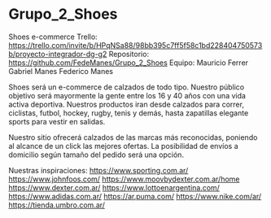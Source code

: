 # Grupo_2_Shoes
Shoes e-commerce
Trello: https://trello.com/invite/b/HPqNSa88/98bb395c7ff5f58c1bd228404750573b/proyecto-integrador-dg-g2
Repositorio: https://github.com/FedeManes/Grupo_2_Shoes
Equipo: Mauricio Ferrer
        Gabriel Manes
        Federico Manes
       
Shoes será un e-commerce de calzados de todo tipo. Nuestro público objetivo será mayormente la gente entre los 16 y 40 años con una vida activa deportiva.
Nuestros productos iran desde calzados para correr, ciclistas, futbol, hockey, rugby, tenis y demás, hasta zapatillas elegante sports para vestir en salidas.

Nuestro sitio ofrecerá calzados de las marcas más reconocidas, poniendo al alcance de un click las mejores ofertas. La posibilidad de envíos a domicilio según tamaño del pedido será una opción.

Nuestras inspiraciones:
  https://www.sporting.com.ar/
  https://www.johnfoos.com/
  https://www.moovbydexter.com.ar/home
  https://www.dexter.com.ar/
  https://www.lottoenargentina.com/
  https://www.adidas.com.ar/
  https://ar.puma.com/
  https://www.nike.com/ar/
  https://tienda.umbro.com.ar/
  

